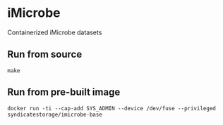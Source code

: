 # iMicrobe
Containerized iMicrobe datasets

Run from source
---------------
```
make
```

Run from pre-built image
------------------------
```
docker run -ti --cap-add SYS_ADMIN --device /dev/fuse --privileged syndicatestorage/imicrobe-base
```
